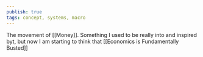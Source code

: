 ```yaml
---
publish: true
tags: concept, systems, macro
---
```

The movement of [[Money]]. Something I used to be really into and inspired byt, but now I am starting to think that [[Economics is Fundamentally Busted]]
